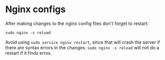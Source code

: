 # Nginx configs

After making changes to the nginx config files don't forget to restart:

```
sudo nginx -s reload
```

Avoid using `sudo service nginx restart`, since that will crash the server if
there are syntax errors in the changes. `sudo nginx -s reload` will not do a
restart if it finds erros.
